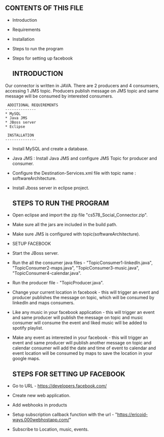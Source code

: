 CONTENTS OF THIS FILE
---------------------
 * Introduction
 * Requirements
 * Installation
 * Steps to run the program 
 * Steps for setting up facebook

	 INTRODUCTION
	---------------
Our connector  is written in JAVA.
There are 2 producers and 4 consumsers, accessing 1 JMS topic. Producers publish message on JMS topic and same message will be consumed by interested consumers.

	 ADDITIONAL REQUIREMENTS
	--------------
	* MySQL
	* Java JMS
	* JBoss server
	* Eclipse
	
	 INSTALLATION
	--------------
* Install MySQL and create a database.
* Java JMS : Install Java JMS and configure JMS Topic for producer and consumer. 
* Configure the Destination-Services.xml file with topic name : softwareArchitecture.
* Install Jboss server in eclipse project.

	 STEPS TO RUN THE PROGRAM
	--------------------------
* Open eclipse and import the zip file "cs578_Social_Connector.zip".
* Make sure all the jars are included in the build path.
* Make sure JMS is configured with topic(softwareArchitecture).
* SETUP FACEBOOK
* Start the JBoss server.
* Run the all the consumer java files - "TopicConsumer1-linkedIn.java", "TopicConsumer2-maps.java", "TopicConsumer3-music.java",  "TopicConsumer4-calendar.java".
* Run the producer file - "TopicProducer.java".
* Change your current location in facebook - this will trigger an event and producer publishes the message on topic, which will be consumed by linkedIn and maps consumers.
* Like any music in your facebook application - this will trigger an event and same producer will publish the message on topic and music consumer will consume the event and liked music will be added to spotify playlist.
* Make any event as interested in your facebook - this will trigger an event and same producer will publish another message on topic and calendar consumer will add the date and time of event to calendar and event location will be consumed by maps to save the location in your google maps.	


	 STEPS FOR SETTING UP FACEBOOK
	-------------------------------
* Go to URL - https://developers.facebook.com/
* Create new web application.
* Add webhooks in products
* Setup subscription callback function with the url - "https://ericoid-ways.000webhostapp.com/"
* Subscribe to Location, music, events.